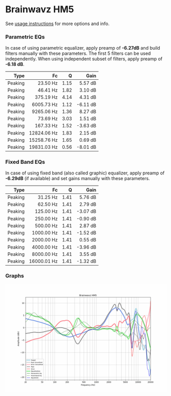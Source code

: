 # Brainwavz HM5
See [usage instructions](https://github.com/jaakkopasanen/AutoEq#usage) for more options and info.

### Parametric EQs
In case of using parametric equalizer, apply preamp of **-6.27dB** and build filters manually
with these parameters. The first 5 filters can be used independently.
When using independent subset of filters, apply preamp of **-6.18 dB**.

| Type    | Fc          |    Q | Gain     |
|--------:|------------:|-----:|---------:|
| Peaking | 23.50 Hz    | 1.15 | 5.57 dB  |
| Peaking | 46.41 Hz    | 1.82 | 3.10 dB  |
| Peaking | 375.19 Hz   | 4.14 | 4.31 dB  |
| Peaking | 6005.73 Hz  | 1.12 | -6.11 dB |
| Peaking | 9265.06 Hz  | 1.36 | 8.27 dB  |
| Peaking | 73.69 Hz    | 3.03 | 1.51 dB  |
| Peaking | 167.33 Hz   | 1.52 | -3.63 dB |
| Peaking | 12824.06 Hz | 1.83 | 2.15 dB  |
| Peaking | 15258.76 Hz | 1.65 | 0.69 dB  |
| Peaking | 19831.03 Hz | 0.56 | -8.01 dB |

### Fixed Band EQs
In case of using fixed band (also called graphic) equalizer, apply preamp of **-6.29dB**
(if available) and set gains manually with these parameters.

| Type    | Fc          |    Q | Gain     |
|--------:|------------:|-----:|---------:|
| Peaking | 31.25 Hz    | 1.41 | 5.76 dB  |
| Peaking | 62.50 Hz    | 1.41 | 2.79 dB  |
| Peaking | 125.00 Hz   | 1.41 | -3.07 dB |
| Peaking | 250.00 Hz   | 1.41 | -0.90 dB |
| Peaking | 500.00 Hz   | 1.41 | 2.87 dB  |
| Peaking | 1000.00 Hz  | 1.41 | -1.52 dB |
| Peaking | 2000.00 Hz  | 1.41 | 0.55 dB  |
| Peaking | 4000.00 Hz  | 1.41 | -3.96 dB |
| Peaking | 8000.00 Hz  | 1.41 | 3.55 dB  |
| Peaking | 16000.01 Hz | 1.41 | -1.32 dB |

### Graphs
![](./Brainwavz%20HM5.png)
